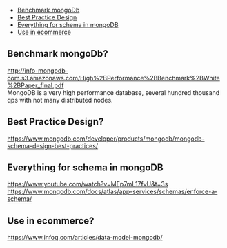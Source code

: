 - [Benchmark mongoDb](#benchmark_mongo_db)
- [Best Practice Design](#best_practice_design)
- [Everything for schema in mongoDB](#everything_for_schema_in_mongo_db)
- [Use in ecommerce](#use_in_ecommerce)
## Benchmark mongoDb? <a name="benchmark_mongo_db"></a>
http://info-mongodb-com.s3.amazonaws.com/High%2BPerformance%2BBenchmark%2BWhite%2BPaper_final.pdf </br>
MongoDB is a very high performance database, several hundred thousand qps with not many distributed nodes. </br>

## Best Practice Design? <a name="best_practice_design"></a>
https://www.mongodb.com/developer/products/mongodb/mongodb-schema-design-best-practices/


## Everything for schema in mongoDB <a name="everything_for_schema_in_mongo_db"></a>
https://www.youtube.com/watch?v=MEp7mL17fvU&t=3s
https://www.mongodb.com/docs/atlas/app-services/schemas/enforce-a-schema/

## Use in ecommerce? <a name="use_in_ecommerce"></a>
https://www.infoq.com/articles/data-model-mongodb/

